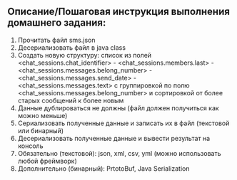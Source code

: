 ## Описание/Пошаговая инструкция выполнения домашнего задания:
1. Прочитать файл sms.json 
2. Десериализовать файл в java class
3. Создать новую структуру: список из полей <chat_sessions.chat_identifier> - <chat_sessions.members.last> - <chat_sessions.messages.belong_number> - <chat_sessions.messages.send_date> - <chat_sessions.messages.text> с группировкой по полю <chat_sessions.messages.belong_number> и сортировкой от более старых сообщений к более новым
4. Данные дублироваться не должны (файл должен получиться как можно меньше)
5. Сериализовать полученные данные и записать их в файл (текстовой или бинарный)
6. Десериализовать полученные данные и вывести результат на консоль
7. Обязательно (текстовой): json, xml, csv, yml (можно использовать любой фреймворк)
8. Дополнительно (бинарный): PrtotoBuf, Java Serialization